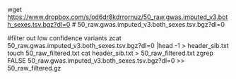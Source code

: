 wget https://www.dropbox.com/s/od6dr8kdrrornuz/50_raw.gwas.imputed_v3.both_sexes.tsv.bgz?dl=0 #  50_raw.gwas.imputed_v3.both_sexes.tsv.bgz?dl=0

#filter out low confidence variants
zcat 50_raw.gwas.imputed_v3.both_sexes.tsv.bgz\?dl\=0 |head -1 > header_sib.txt
touch 50_raw_filtered.txt
cat header_sib.txt > 50_raw_filtered.txt
zgrep FALSE 50_raw.gwas.imputed_v3.both_sexes.tsv.bgz\?dl\=0 >> 50_raw_filtered.gz
